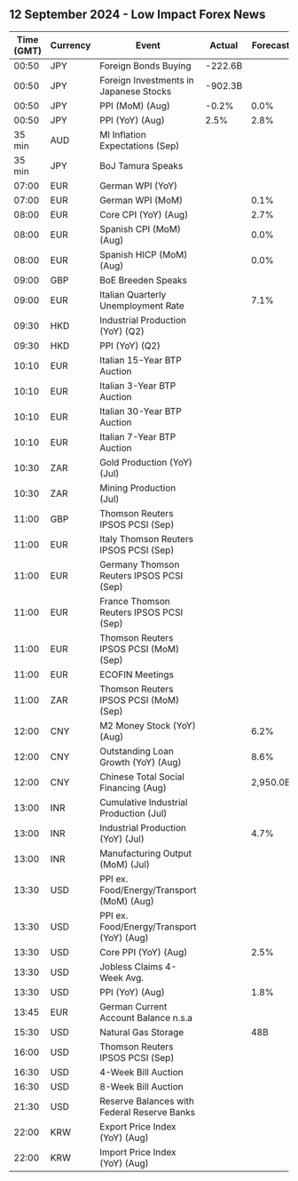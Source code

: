 ## 12 September 2024 - Low Impact Forex News

| Time (GMT) | Currency | Event | Actual | Forecast | Previous |
|------|----------|-------|--------|----------|----------|
| 00:50 | JPY | Foreign Bonds Buying | -222.6B |  | 1,640.5B |
| 00:50 | JPY | Foreign Investments in Japanese Stocks | -902.3B |  | -824.4B |
| 00:50 | JPY | PPI (MoM) (Aug) | -0.2% | 0.0% | 0.5% |
| 00:50 | JPY | PPI (YoY) (Aug) | 2.5% | 2.8% | 3.0% |
| 35 min | AUD | MI Inflation Expectations (Sep) |  |  | 4.5% |
| 35 min | JPY | BoJ Tamura Speaks |  |  |  |
| 07:00 | EUR | German WPI (YoY) |  |  | -0.1% |
| 07:00 | EUR | German WPI (MoM) |  | 0.1% | 0.3% |
| 08:00 | EUR | Core CPI (YoY) (Aug) |  | 2.7% | 2.8% |
| 08:00 | EUR | Spanish CPI (MoM) (Aug) |  | 0.0% | -0.5% |
| 08:00 | EUR | Spanish HICP (MoM) (Aug) |  | 0.0% | -0.7% |
| 09:00 | GBP | BoE Breeden Speaks |  |  |  |
| 09:00 | EUR | Italian Quarterly Unemployment Rate |  | 7.1% | 7.2% |
| 09:30 | HKD | Industrial Production (YoY) (Q2) |  |  | 1.80% |
| 09:30 | HKD | PPI (YoY) (Q2) |  |  | 1.20% |
| 10:10 | EUR | Italian 15-Year BTP Auction |  |  | 4.42% |
| 10:10 | EUR | Italian 3-Year BTP Auction |  |  | 3.24% |
| 10:10 | EUR | Italian 30-Year BTP Auction |  |  | 4.390% |
| 10:10 | EUR | Italian 7-Year BTP Auction |  |  | 3.57% |
| 10:30 | ZAR | Gold Production (YoY) (Jul) |  |  | -12.6% |
| 10:30 | ZAR | Mining Production (Jul) |  |  | -3.5% |
| 11:00 | GBP | Thomson Reuters IPSOS PCSI (Sep) |  |  | 53.8 |
| 11:00 | EUR | Italy Thomson Reuters IPSOS PCSI (Sep) |  |  | 46.39 |
| 11:00 | EUR | Germany Thomson Reuters IPSOS PCSI (Sep) |  |  | 49.06 |
| 11:00 | EUR | France Thomson Reuters IPSOS PCSI (Sep) |  |  | 44.38 |
| 11:00 | EUR | Thomson Reuters IPSOS PCSI (MoM) (Sep) |  |  | 50.20 |
| 11:00 | EUR | ECOFIN Meetings |  |  |  |
| 11:00 | ZAR | Thomson Reuters IPSOS PCSI (MoM) (Sep) |  |  | 50.05 |
| 12:00 | CNY | M2 Money Stock (YoY) (Aug) |  | 6.2% | 6.3% |
| 12:00 | CNY | Outstanding Loan Growth (YoY) (Aug) |  | 8.6% | 8.7% |
| 12:00 | CNY | Chinese Total Social Financing (Aug) |  | 2,950.0B | 770.0B |
| 13:00 | INR | Cumulative Industrial Production (Jul) |  |  | 5.20% |
| 13:00 | INR | Industrial Production (YoY) (Jul) |  | 4.7% | 4.2% |
| 13:00 | INR | Manufacturing Output (MoM) (Jul) |  |  | 2.6% |
| 13:30 | USD | PPI ex. Food/Energy/Transport (MoM) (Aug) |  |  | 0.3% |
| 13:30 | USD | PPI ex. Food/Energy/Transport (YoY) (Aug) |  |  | 3.3% |
| 13:30 | USD | Core PPI (YoY) (Aug) |  | 2.5% | 2.4% |
| 13:30 | USD | Jobless Claims 4-Week Avg. |  |  | 230.00K |
| 13:30 | USD | PPI (YoY) (Aug) |  | 1.8% | 2.2% |
| 13:45 | EUR | German Current Account Balance n.s.a |  |  | 23.2B |
| 15:30 | USD | Natural Gas Storage |  | 48B | 13B |
| 16:00 | USD | Thomson Reuters IPSOS PCSI (Sep) |  |  | 55.27 |
| 16:30 | USD | 4-Week Bill Auction |  |  | 5.080% |
| 16:30 | USD | 8-Week Bill Auction |  |  | 5.040% |
| 21:30 | USD | Reserve Balances with Federal Reserve Banks |  |  | 3.265T |
| 22:00 | KRW | Export Price Index (YoY) (Aug) |  |  | 12.9% |
| 22:00 | KRW | Import Price Index (YoY) (Aug) |  |  | 9.8% |
